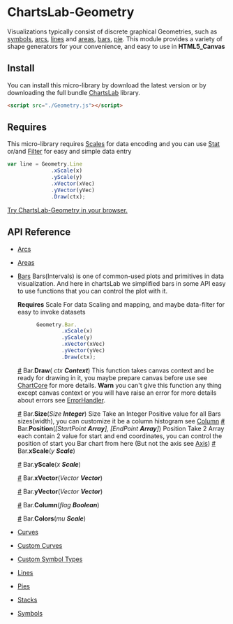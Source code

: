 # ChartsLab-Geometry

Visualizations typically consist of discrete graphical Geometries, such as [symbols](#symbols), [arcs](#arcs), [lines](#lines) and [areas](#areas), [bars](#bar), [pie](#pie). This module provides a variety of shape generators for your convenience, and easy to use in **HTML5_Canvas**

## Install
You can install this micro-library by download the latest version or by downloading the full bundle [ChartsLab](https://github.com/ChartsLab/) library.

```html
<script src="./Geometry.js"></script>
```

## Requires
This micro-library requires [Scales](https://github.com/ChartsLab/) for data encoding and you can use [Stat](https://github.com/ChartsLab/) or/and [Filter](https://github.com/ChartsLab/) for easy and simple data entry


```js
var line = Geometry.Line
              .xScale(x)
              .yScale(y)
              .xVector(xVec)
              .yVector(yVec)
              .Draw(ctx);
```

[Try ChartsLab-Geometry in your browser.](https://github.com/ChartsLab/)

## API Reference

* [Arcs](#arcs)
* [Areas](#areas)
* [Bars](#bars)
  Bars(Intervals) is one of common-used plots and primitives in data visualization. And here in chartsLab we simplified bars in some API easy to use functions that you can control the plot with it.

  **Requires** Scale For data Scaling and mapping, and maybe data-filter for easy to invoke datasets

  ```js
        Geometry.Bar.
                .xScale(x)
                .yScale(y)
                .xVector(xVec)
                .yVector(yVec)
                .Draw(ctx);
  ```

  <a name="Draw" href="#draw">#</a> Bar.<b>Draw</b>(<i> ctx **Context**</i>)
    This function takes canvas context and be ready for drawing in it, you maybe prepare canvas before use see [ChartCore](https://github.com/ChartsLab/) for more details. **Warn** you can't give this function any thing except canvas context or you will have raise an error for more details about errors see [ErrorHandler](https://github.com/ChartsLab/).
    
  <a name="Size" href="#size">#</a> Bar.<b>Size</b>(<i>Size **Integer**</i>)
    Size Take an Integer Positive value for all Bars sizes(width), you can customize it be a column histogram see [Column](#column)
  <a name="Position" href="#position">#</a> Bar.<b>Position</b>(<i>[StartPoint **Array**], [EndPoint **Array**]</i>)
    Position Take 2 Array each contain 2 value for start and end coordinates, you can control the position of start you Bar chart from here (But not the axis see [Axis](https://github.com/ChartsLab/ChartsLab-Axis/))
  <a name="xScale" href="#xscale">#</a> Bar.<b>xScale</b>(<i>y **Scale**</i>)

  <a name="yScale" href="#yscale">#</a> Bar.<b>yScale</b>(<i>x **Scale**</i>)

  <a name="xVector" href="#xvector">#</a> Bar.<b>xVector</b>(<i>Vector **Vector**</i>)

  <a name="yVector" href="#yvector">#</a> Bar.<b>yVector</b>(<i>Vector **Vector**</i>)
  
  <a name="Column" href="#column">#</a> Bar.<b>Column</b>(<i>flag **Boolean**</i>)

  <a name="Colors" href="#colors">#</a> Bar.<b>Colors</b>(<i>mu **Scale**</i>)
  
  
* [Curves](#curves)
* [Custom Curves](#custom-curves)
* [Custom Symbol Types](#custom-symbol-types)
* [Lines](#lines)
* [Pies](#pies)
* [Stacks](#stacks)
* [Symbols](#symbols)
